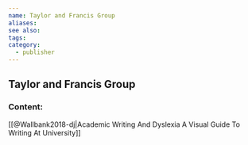 ```yaml
---
name: Taylor and Francis Group
aliases:
see also:
tags:
category:
  - publisher
---
```


## Taylor and Francis Group

### Content:
[[@Wallbank2018-dj|Academic Writing And Dyslexia A Visual Guide To Writing At University]]